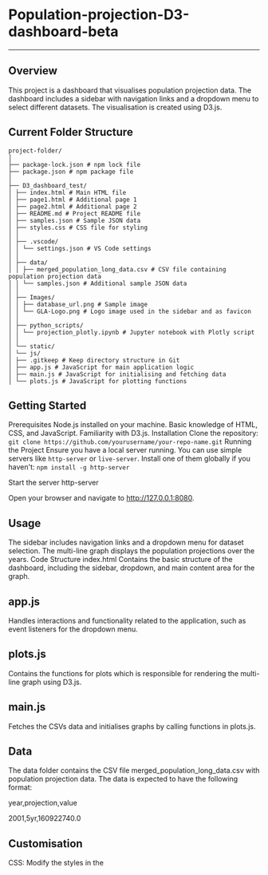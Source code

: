 # Population-projection-D3-dashboard-beta
---
## Overview
This project is a dashboard that visualises population projection data. The dashboard includes a sidebar with navigation links and a dropdown menu to select different datasets. The visualisation is created using D3.js.

## Current Folder Structure
```
project-folder/
│
├── package-lock.json # npm lock file
├── package.json # npm package file
│
├── D3_dashboard_test/
│ ├── index.html # Main HTML file
│ ├── page1.html # Additional page 1
│ ├── page2.html # Additional page 2
│ ├── README.md # Project README file
│ ├── samples.json # Sample JSON data
│ ├── styles.css # CSS file for styling
│ │
│ ├── .vscode/
│ │ └── settings.json # VS Code settings
│ │
│ ├── data/
│ │ ├── merged_population_long_data.csv # CSV file containing population projection data
│ │ └── samples.json # Additional sample JSON data
│ │
│ ├── Images/
│ │ ├── database_url.png # Sample image
│ │ └── GLA-Logo.png # Logo image used in the sidebar and as favicon
│ │
│ ├── python_scripts/
│ │ └── projection_plotly.ipynb # Jupyter notebook with Plotly script
│ │
│ └── static/
│ └── js/
│ ├── .gitkeep # Keep directory structure in Git
│ ├── app.js # JavaScript for main application logic
│ ├── main.js # JavaScript for initialising and fetching data
│ └── plots.js # JavaScript for plotting functions
```

## Getting Started
Prerequisites
Node.js installed on your machine.
Basic knowledge of HTML, CSS, and JavaScript.
Familiarity with D3.js.
Installation
Clone the repository:
```git clone https://github.com/yourusername/your-repo-name.git```
Running the Project
Ensure you have a local server running. You can use simple servers like ```http-server``` or ```live-server```. Install one of them globally if you haven't: ```npm install -g http-server```

Start the server http-server

Open your browser and navigate to http://127.0.0.1:8080.

## Usage
The sidebar includes navigation links and a dropdown menu for dataset selection. The multi-line graph displays the population projections over the years. Code Structure index.html Contains the basic structure of the dashboard, including the sidebar, dropdown, and main content area for the graph.

## app.js
Handles interactions and functionality related to the application, such as event listeners for the dropdown menu.

## plots.js
Contains the functions for plots which is responsible for rendering the multi-line graph using D3.js.

## main.js
Fetches the CSVs data and initialises graphs by calling functions in plots.js.

## Data
The data folder contains the CSV file merged_population_long_data.csv with population projection data. The data is expected to have the following format:

year,projection,value

2001,5yr,160922740.0

## Customisation
CSS: Modify the styles in the <style> tags within index.html to customise the appearance of the dashboard. JavaScript: Modify app.js and plots.js to add or change functionality and data visualisation.

## Contributing
1. Fork the repository.
2. Create a new branch (git checkout -b feature-branch).
3. Make your changes.
4. Commit your changes (git commit -am 'Add new feature').
5. Push to the branch (git push origin feature-branch).
6. Create a new Pull Request. 

  
